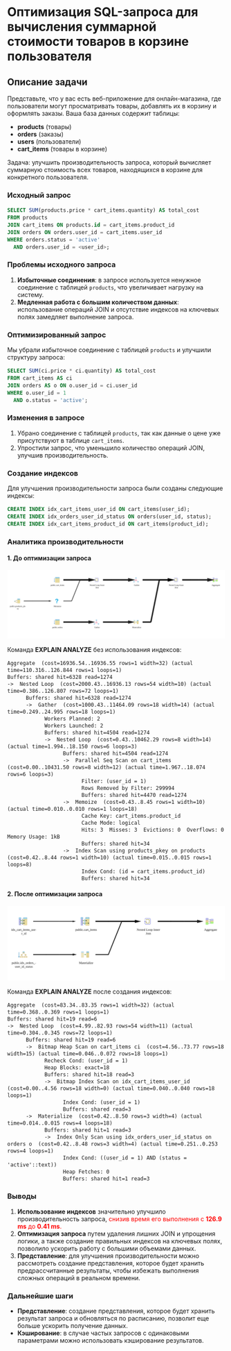 
# Оптимизация SQL-запроса для вычисления суммарной стоимости товаров в корзине пользователя

## Описание задачи

Представьте, что у вас есть веб-приложение для онлайн-магазина, где пользователи могут просматривать товары, добавлять их в корзину и оформлять заказы. Ваша база данных содержит таблицы:

- **products** (товары)
- **orders** (заказы)
- **users** (пользователи)
- **cart_items** (товары в корзине)

Задача: улучшить производительность запроса, который вычисляет суммарную стоимость всех товаров, находящихся в корзине для конкретного пользователя.

### Исходный запрос

```sql
SELECT SUM(products.price * cart_items.quantity) AS total_cost
FROM products
JOIN cart_items ON products.id = cart_items.product_id
JOIN orders ON orders.user_id = cart_items.user_id
WHERE orders.status = 'active'
  AND orders.user_id = <user_id>;
```

### Проблемы исходного запроса

1. **Избыточные соединения**: в запросе используется ненужное соединение с таблицей `products`, что увеличивает нагрузку на систему.
2. **Медленная работа с большим количеством данных**: использование операций JOIN и отсутствие индексов на ключевых полях замедляет выполнение запроса.

### Оптимизированный запрос

Мы убрали избыточное соединение с таблицей `products` и улучшили структуру запроса:

```sql
SELECT SUM(ci.price * ci.quantity) AS total_cost
FROM cart_items AS ci
JOIN orders AS o ON o.user_id = ci.user_id
WHERE o.user_id = 1
  AND o.status = 'active';
```

### Изменения в запросе

1. Убрано соединение с таблицей `products`, так как данные о цене уже присутствуют в таблице `cart_items`.
2. Упростили запрос, что уменьшило количество операций JOIN, улучшив производительность.

### Создание индексов

Для улучшения производительности запроса были созданы следующие индексы:

```sql
CREATE INDEX idx_cart_items_user_id ON cart_items(user_id);
CREATE INDEX idx_orders_user_id_status ON orders(user_id, status);
CREATE INDEX idx_cart_items_product_id ON cart_items(product_id);
```

### Аналитика производительности

#### 1. До оптимизации запроса

<img src="resources/explain_plan_old_query.svg" alt="Диаграмма">

Команда **EXPLAIN ANALYZE** без использования индексов:

```text
Aggregate  (cost=16936.54..16936.55 rows=1 width=32) (actual time=110.316..126.844 rows=1 loops=1)
Buffers: shared hit=6328 read=1274
->  Nested Loop  (cost=2000.43..16936.13 rows=54 width=10) (actual time=0.386..126.807 rows=72 loops=1)
      Buffers: shared hit=6328 read=1274
      ->  Gather  (cost=1000.43..11464.09 rows=18 width=14) (actual time=0.249..24.995 rows=18 loops=1)
            Workers Planned: 2
            Workers Launched: 2
            Buffers: shared hit=4504 read=1274
            ->  Nested Loop  (cost=0.43..10462.29 rows=8 width=14) (actual time=1.994..18.150 rows=6 loops=3)
                  Buffers: shared hit=4504 read=1274
                  ->  Parallel Seq Scan on cart_items  (cost=0.00..10431.50 rows=8 width=12) (actual time=1.967..18.074 rows=6 loops=3)
                        Filter: (user_id = 1)
                        Rows Removed by Filter: 299994
                        Buffers: shared hit=4470 read=1274
                  ->  Memoize  (cost=0.43..8.45 rows=1 width=10) (actual time=0.010..0.010 rows=1 loops=18)
                        Cache Key: cart_items.product_id
                        Cache Mode: logical
                        Hits: 3  Misses: 3  Evictions: 0  Overflows: 0  Memory Usage: 1kB
                        Buffers: shared hit=34
                  ->  Index Scan using products_pkey on products  (cost=0.42..8.44 rows=1 width=10) (actual time=0.015..0.015 rows=1 loops=8)
                        Index Cond: (id = cart_items.product_id)
                        Buffers: shared hit=34
```

#### 2. После оптимизации запроса

<img src="resources/explain_plan_new_query.svg" alt="Диаграмма">

Команда **EXPLAIN ANALYZE** после создания индексов:

```text
Aggregate  (cost=83.34..83.35 rows=1 width=32) (actual time=0.368..0.369 rows=1 loops=1)
Buffers: shared hit=19 read=6
->  Nested Loop  (cost=4.99..82.93 rows=54 width=11) (actual time=0.304..0.345 rows=72 loops=1)
      Buffers: shared hit=19 read=6
      ->  Bitmap Heap Scan on cart_items ci  (cost=4.56..73.77 rows=18 width=15) (actual time=0.046..0.072 rows=18 loops=1)
            Recheck Cond: (user_id = 1)
            Heap Blocks: exact=18
            Buffers: shared hit=18 read=3
            ->  Bitmap Index Scan on idx_cart_items_user_id  (cost=0.00..4.56 rows=18 width=0) (actual time=0.040..0.040 rows=18 loops=1)
                  Index Cond: (user_id = 1)
                  Buffers: shared read=3
      ->  Materialize  (cost=0.42..8.50 rows=3 width=4) (actual time=0.014..0.015 rows=4 loops=18)
            Buffers: shared hit=1 read=3
            ->  Index Only Scan using idx_orders_user_id_status on orders o  (cost=0.42..8.48 rows=3 width=4) (actual time=0.251..0.253 rows=4 loops=1)
                  Index Cond: ((user_id = 1) AND (status = 'active'::text))
                  Heap Fetches: 0
                  Buffers: shared hit=1 read=3
```

### Выводы

1. **Использование индексов** значительно улучшило производительность запроса,<span style="color: red;"> снизив время его выполнения с **126.9 ms** до **0.41 ms**.</span>
2. **Оптимизация запроса** путем удаления лишних JOIN и упрощения логики, а также создание правильных индексов на ключевых полях, позволило ускорить работу с большими объемами данных.
3. **Представление**: для улучшения производительности можно рассмотреть создание представления, которое будет хранить предрассчитанные результаты, чтобы избежать выполнения сложных операций в реальном времени.

### Дальнейшие шаги

- **Представление**: создание представления, которое будет хранить результат запроса и обновляться по расписанию, позволит еще больше ускорить получение данных.
- **Кэширование**: в случае частых запросов с одинаковыми параметрами можно использовать кэширование результатов.